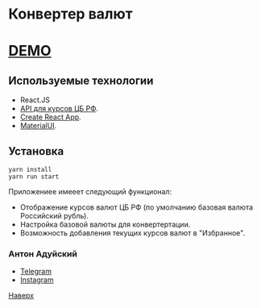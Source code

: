 # Конвертер валют

# [DEMO](https://antonaduisky.github.io/fgbnu_task/)

## Используемые технологии

- React.JS
- [API для курсов ЦБ РФ](https://www.cbr-xml-daily.ru).
- [Create React App](https://github.com/facebook/create-react-app).
- [MaterialUI](https://github.com/mui-org/material-ui).

## Установка

```code
yarn install
yarn run start
```

Приложениее имееет следующий функционал:

- Отображение курсов валют ЦБ РФ (по умолчанию базовая валюта Российский рубль).
- Настройка базовой валюты для конвертертации.
- Возможность добавления текущих курсов валют в "Избранное".

### Антон Адуйский

- [Telegram](https://t.me/aduiskywalker)
- [Instagram](https://www.instagram.com/aduiskywalker/)

[Наверх](#top)
